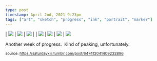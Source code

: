 ```yaml
---
type: post
timestamp: April 2nd, 2021 9:23pm
tags: ["art", "sketch", "progress", "ink", "portrait", "marker"]
---
```


| <img src="https://saturdayxiii.github.io/media/647412041409232896_1.jpg"/> | <img src="https://saturdayxiii.github.io/media/647412041409232896_2.jpg"/> | <img src="https://saturdayxiii.github.io/media/647412041409232896_3.jpg"/> |
| <img src="https://saturdayxiii.github.io/media/647412041409232896_4.jpg"/> | <img src="https://saturdayxiii.github.io/media/647412041409232896_5.jpg"/> | <img src="https://saturdayxiii.github.io/media/647412041409232896_6.jpg"/> |
 <img src="https://saturdayxiii.github.io/media/647412041409232896_7.jpg"/>
        
Another week of progress.  Kind of peaking, unfortunately.<br/>
 
  
<small>source: https://saturdayxiii.tumblr.com/post/647412041409232896</small>